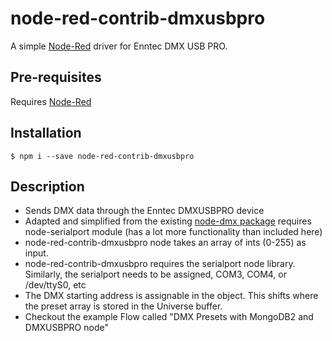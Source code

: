 # node-red-contrib-dmxusbpro

A simple [Node-Red](http://nodered.org) driver for Enntec DMX USB PRO.

## Pre-requisites

Requires [Node-Red](http://nodered.org)

## Installation

    $ npm i --save node-red-contrib-dmxusbpro

## Description

* Sends DMX data through the Enntec DMXUSBPRO device
* Adapted and simplified from the existing [node-dmx package](https://www.npmjs.com/package/dmx) requires node-serialport module (has a lot more functionality than included here)
* node-red-contrib-dmxusbpro node takes an array of ints (0-255) as input.
* node-red-contrib-dmxusbpro requires the serialport node library. Similarly, the serialport needs to be assigned, COM3, COM4, or /dev/ttyS0, etc
* The DMX starting address is assignable in the object. This shifts where the preset array is stored in the Universe buffer.
* Checkout the example Flow called "DMX Presets with MongoDB2 and DMXUSBPRO node"
